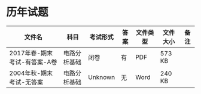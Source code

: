 # 历年试题

文件名|科目|考试形式|答案|文件类型|文件大小|备注
---|---|---|---|---|---|---
2017年春-期末考试-有答案-A卷|电路分析基础|闭卷|有|PDF|573 KB
2004年秋-期末考试-无答案|电路分析基础|Unknown|无|Word|240 KB
